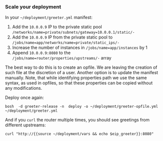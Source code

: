 ###  Scale your deployment

In your `~/deployment/greeter.yml` manifest:

1. Add the `10.0.0.9` IP to the private static pool `/networks/name=private/subnets/gateway=10.0.0.1/static/-`
1. Add the `10.0.0.9` IP from the private static pool to `/jobs/name=app/networks/name=private/static_ips/-`
1. Increase the number of instances in `/jobs/name=app/instances` by 1
1. Append `10.0.0.9:8080` to the `/jobs/name=router/properties/upstreams/-` array


The best way to do this is to create an opfile. We are leaving the creation of such file at the discretion of a user. Another option is to update the manifest manually.
Note, that while identifying properties path we use the same syntax, as used in opfiles, so that these properties can be copied without any modifications.

Deploy once again:

```exec
bosh  -d greeter-release -n  deploy -o ~/deployment/greeter-opfile.yml ~/deployment/greeter.yml
```

And if you `curl` the router multiple times, you should see greetings from different upstreams:

```exec
curl "http://{{source ~/deployment/vars && echo $eip_greeter}}:8080"
```



